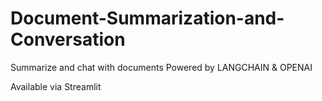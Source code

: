 # Document-Summarization-and-Conversation

Summarize and chat with documents
Powered by LANGCHAIN & OPENAI

Available via Streamlit
